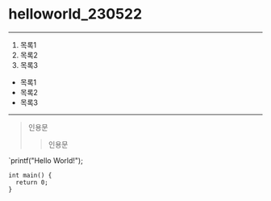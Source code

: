 # helloworld_230522
***
1.  목록1
2.  목록2
3.  목록3

* 목록1
* 목록2
* 목록3
***
> 인용문
>> 인용문

`printf("Hello World!");
```#include <stdio.h>
int main() {
  return 0;
}
